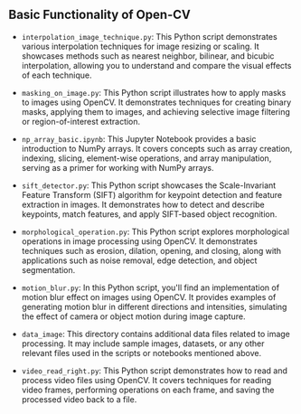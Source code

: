 ## Basic Functionality of Open-CV

- `interpolation_image_technique.py`: This Python script demonstrates various interpolation techniques for image resizing or scaling. It showcases methods such as nearest neighbor, bilinear, and bicubic interpolation, allowing you to understand and compare the visual effects of each technique.

- `masking_on_image.py`: This Python script illustrates how to apply masks to images using OpenCV. It demonstrates techniques for creating binary masks, applying them to images, and achieving selective image filtering or region-of-interest extraction.

- `np_array_basic.ipynb`: This Jupyter Notebook provides a basic introduction to NumPy arrays. It covers concepts such as array creation, indexing, slicing, element-wise operations, and array manipulation, serving as a primer for working with NumPy arrays.

- `sift_detector.py`: This Python script showcases the Scale-Invariant Feature Transform (SIFT) algorithm for keypoint detection and feature extraction in images. It demonstrates how to detect and describe keypoints, match features, and apply SIFT-based object recognition.

- `morphological_operation.py`: This Python script explores morphological operations in image processing using OpenCV. It demonstrates techniques such as erosion, dilation, opening, and closing, along with applications such as noise removal, edge detection, and object segmentation.

- `motion_blur.py`: In this Python script, you'll find an implementation of motion blur effect on images using OpenCV. It provides examples of generating motion blur in different directions and intensities, simulating the effect of camera or object motion during image capture.

- `data_image`: This directory contains additional data files related to image processing. It may include sample images, datasets, or any other relevant files used in the scripts or notebooks mentioned above.

- `video_read_right.py`: This Python script demonstrates how to read and process video files using OpenCV. It covers techniques for reading video frames, performing operations on each frame, and saving the processed video back to a file.

